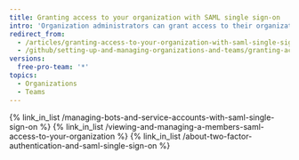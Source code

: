```yaml
---
title: Granting access to your organization with SAML single sign-on
intro: 'Organization administrators can grant access to their organization with SAML single sign-on. This access can be granted to organization members, bots, and service accounts.'
redirect_from:
  - /articles/granting-access-to-your-organization-with-saml-single-sign-on
  - /github/setting-up-and-managing-organizations-and-teams/granting-access-to-your-organization-with-saml-single-sign-on
versions:
  free-pro-team: '*'
topics:
  - Organizations
  - Teams
---
```


{% link_in_list /managing-bots-and-service-accounts-with-saml-single-sign-on %}
{% link_in_list /viewing-and-managing-a-members-saml-access-to-your-organization %}
{% link_in_list /about-two-factor-authentication-and-saml-single-sign-on %}
